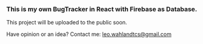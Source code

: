 ### This is my own BugTracker in React with Firebase as Database.

This project will be uploaded to the public soon.

Have opinion or an idea? 
Contact me: 
    leo.wahlandtcs@gmail.com